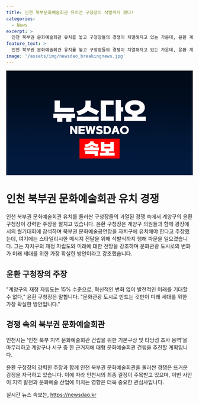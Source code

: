 ```yaml
---
title: 인천 북부문화예술회관 유치전 구청장이 삭발까지 했다!
categories:
  - News
excerpt: >
  인천 북부권 문화예술회관 유치를 놓고 구청장들의 경쟁이 치열해지고 있는 가운데, 윤환 계양구청장은 계양구에서 문화예술공연장을 건립해달라며 삭발식을 진행했습니다. 윤 청장은 계양구의 재정 자립도와 미래 세대를 위한 방안으로 문화관광 도시화를 강조했습니다. 이에 인천시는 북부 지역 문화예술회관 건립을 타당성 조사 중이며, 관람석 천 석 이상의 대형 문화예술회관 건립을 추진할 예정입니다.
feature_text: >
  인천 북부권 문화예술회관 유치를 놓고 구청장들의 경쟁이 치열해지고 있는 가운데, 윤환 계양구청장은 계양구에서 문화예술공연장을 건립해달라며 삭발식을 진행했습니다. 윤 청장은 계양구의 재정 자립도와 미래 세대를 위한 방안으로 문화관광 도시화를 강조했습니다. 이에 인천시는 북부 지역 문화예술회관 건립을 타당성 조사 중이며, 관람석 천 석 이상의 대형 문화예술회관 건립을 추진할 예정입니다.
image: '/assets/img/newsdao_breakingnews.jpg'
---
```


<p><img src="/assets/img/newsdao_breakingnews.jpg" alt="koreaapp 속보" /></p>

<h1>인천 북부권 문화예술회관 유치 경쟁</h1>

<p>인천 북부권 문화예술회관 유치를 둘러싼 구청장들의 과열된 경쟁 속에서 계양구의 윤환 구청장이 강력한 주장을 펼치고 있습니다. 윤환 구청장은 계양구 의원들과 함께 광장에서의 궐기대회에 참석하며 북부권 문화예술공연장을 자치구에 유치해야 한다고 주장했는데, 여기에는 스타일리시한 메시지 전달을 위해 삭발식까지 행해 파문을 일으켰습니다. 그는 자치구의 재정 자립도와 미래에 대한 전망을 강조하며 문화관광 도시로의 변화가 미래 세대를 위한 가장 확실한 방안이라고 강조했습니다.</p>

<h2>윤환 구청장의 주장</h2>

<p data-ke-size="size16">"계양구의 재정 자립도는 15% 수준으로, 혁신적인 변화 없이 발전적인 미래를 기대할 수 없다," 윤환 구청장은 말합니다. "문화관광 도시로 만드는 것만이 미래 세대를 위한 가장 확실한 방안입니다."</p>

<h2>경쟁 속의 북부권 문화예술회관</h2>

<p data-ke-size="size16">인천시는 '인천 북부 지역 문화예술회관 건립을 위한 기본구상 및 타당성 조사 용역'을 마무리하고 계양구나 서구 중 한 근거지에 대형 문화예술회관 건립을 추진할 계획입니다.</p>

<p>윤환 구청장의 강력한 주장과 함께 인천 북부권 문화예술회관을 둘러싼 경쟁은 뜨거운 감정을 자극하고 있습니다. 이에 따라 인천시의 최종 결정이 주목받고 있으며, 이번 사안이 지역 발전과 문화예술 산업에 미치는 영향은 더욱 중요한 관심사입니다.</p>
실시간 뉴스 속보는, <a href="https://newsdao.kr" rel="dofollow">https://newsdao.kr</a>


